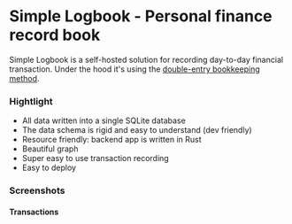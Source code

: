 #  Simple Logbook - Personal finance record book

Simple Logbook is a self-hosted solution for recording day-to-day financial transaction. 
Under the hood it's using the [double-entry bookkeeping method](https://en.wikipedia.org/wiki/Double-entry_bookkeeping).

### Hightlight
* All data written into a single SQLite database
* The data schema is rigid and easy to understand (dev friendly)
* Resource friendly: backend app is written in Rust
* Beautiful graph
* Super easy to use transaction recording
* Easy to deploy

### Screenshots

#### Transactions


